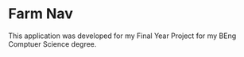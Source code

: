 # Farm Nav 
This application was developed for my Final Year Project for my BEng Comptuer Science degree.
